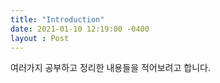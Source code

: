 ```yaml
---
title: "Introduction"
date: 2021-01-10 12:19:00 -0400
layout : Post
---
```


여러가지 공부하고 정리한 내용들을 적어보려고 합니다.
